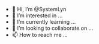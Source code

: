 - 👋 Hi, I’m @SystemLyn
- 👀 I’m interested in ...
- 🌱 I’m currently learning ...
- 💞️ I’m looking to collaborate on ...
- 📫 How to reach me ...

<!---
SystemLyn/SystemLyn is a ✨ special ✨ repository because its `README.md` (this file) appears on your GitHub profile.
You can click the Preview link to take a look at your changes.
--->
